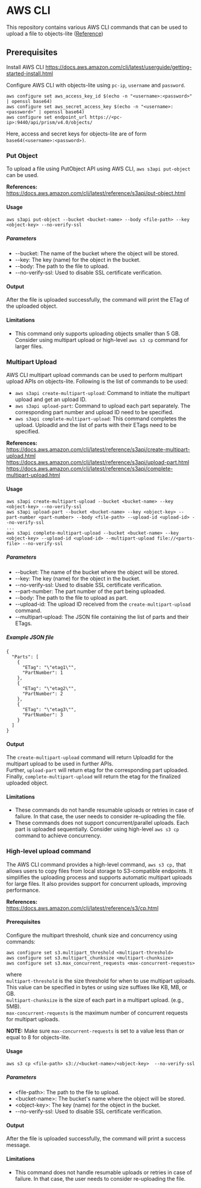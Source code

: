 # AWS CLI

This repository contains various AWS CLI commands that can be used to upload a file to objects-lite ([Reference](https://aws.amazon.com/cli/))

## Prerequisites

Install AWS CLI
https://docs.aws.amazon.com/cli/latest/userguide/getting-started-install.html

Configure AWS CLI with objects-lite using `pc-ip`, `username` and `password`.
```
aws configure set aws_access_key_id $(echo -n "<username>:<password>" | openssl base64)
aws configure set aws_secret_access_key $(echo -n "<username>:<password>" | openssl base64)
aws configure set endpoint_url https://<pc-ip>:9440/api/prism/v4.0/objects/
```
Here, access and secret keys for objects-lite are of form `base64(<username>:<password>)`.  

### Put Object
To upload a file using PutObject API using AWS CLI, `aws s3api put-object` can be used.

**References:**  
https://docs.aws.amazon.com/cli/latest/reference/s3api/put-object.html

#### Usage 
```
aws s3api put-object --bucket <bucket-name> --body <file-path> --key <object-key> --no-verify-ssl
```

##### Parameters
- --bucket: The name of the bucket where the object will be stored.
- --key: The key (name) for the object in the bucket.
- --body: The path to the file to upload.
- --no-verify-ssl: Used to disable SSL certificate verification.

#### Output
After the file is uploaded successfully, the command will print the ETag of the uploaded object.

#### Limitations
- This command only supports uploading objects smaller than 5 GB. Consider using multipart upload or high-level `aws s3 cp` command for larger files.

### Multipart Upload
AWS CLI multipart upload commands can be used to perform multipart upload APIs on objects-lite. Following is the list of commands to be used:
- `aws s3api create-multipart-upload`: Command to initiate the multipart upload and get an upload ID.
- `aws s3api upload-part`: Command to upload each part separately. The corresponding part number and upload ID need to be specified.
- `aws s3api complete-multipart-upload`: This command completes the upload. UploadId and the list of parts with their ETags need to be specified.

**References:**  
https://docs.aws.amazon.com/cli/latest/reference/s3api/create-multipart-upload.html  
https://docs.aws.amazon.com/cli/latest/reference/s3api/upload-part.html  
https://docs.aws.amazon.com/cli/latest/reference/s3api/complete-multipart-upload.html

#### Usage 
```
aws s3api create-multipart-upload --bucket <bucket-name> --key <object-key> --no-verify-ssl
aws s3api upload-part --bucket <bucket-name> --key <object-key> --part-number <part-number> --body <file-path> --upload-id <upload-id> --no-verify-ssl
...
aws s3api complete-multipart-upload --bucket <bucket-name> --key <object-key> --upload-id <upload-id> --multipart-upload file://<parts-file> --no-verify-ssl
```

##### Parameters
- --bucket: The name of the bucket where the object will be stored.
- --key: The key (name) for the object in the bucket.
- --no-verify-ssl: Used to disable SSL certificate verification.
- --part-number: The part number of the part being uploaded.
- --body: The path to the file to upload as part.
- --upload-id: The upload ID received from the `create-multipart-upload` command.  
- --multipart-upload: The JSON file containing the list of parts and their ETags.  

##### Example JSON file
```
{
  "Parts": [
    {
      "ETag": "\"etag1\"",
      "PartNumber": 1
    },
    {
      "ETag": "\"etag2\"",
      "PartNumber": 2
    },
    {
      "ETag": "\"etag3\"",
      "PartNumber": 3
    }
  ]
}
```

#### Output
The `create-multipart-upload` command will return UploadId for the multipart upload to be used in further APIs.  
Further, `upload-part` will return etag for the corresponding part uploaded.  
Finally, `complete-multipart-upload` will return the etag for the finalized uploaded object.

#### Limitations
- These commands do not handle resumable uploads or retries in case of failure. In that case, the user needs to consider re-uploading the file.
- These commands does not support concurrent/parallel uploads. Each part is uploaded sequentially. Consider using high-level `aws s3 cp` command to achieve concurrency.

### High-level upload command
The AWS CLI command provides a high-level command, `aws s3 cp,` that allows users to copy files from local storage to S3-compatible endpoints. It simplifies the uploading process and supports automatic multipart uploads for large files. It also provides support for concurrent uploads, improving performance.

**References:**  
https://docs.aws.amazon.com/cli/latest/reference/s3/cp.html

#### Prerequisites
Configure the multipart threshold, chunk size and concurrency using commands:
```
aws configure set s3.multipart_threshold <multipart-threshold>
aws configure set s3.multipart_chunksize <multipart-chunksize>
aws configure set s3.max_concurrent_requests <max-concurrent-requests>
```
where  
`multipart-threshold` is the size threshold for when to use multipart uploads. This value can be specified in bytes or using size suffixes like KB, MB, or GB.  
`multipart-chunksize` is the size of each part in a multipart upload. (e.g., 5MB).  
`max-concurrent-requests` is the maximum number of concurrent requests for multipart uploads.

<b>NOTE:</b> Make sure `max-concurrent-requests` is set to a value less than or equal to 8 for objects-lite.

#### Usage 
```
aws s3 cp <file-path> s3://<bucket-name>/<object-key>  --no-verify-ssl
```

##### Parameters
- \<file-path\>: The path to the file to upload.
- \<bucket-name>\: The bucket's name where the object will be stored.
- \<object-key>\: The key (name) for the object in the bucket.
- --no-verify-ssl: Used to disable SSL certificate verification.

#### Output
After the file is uploaded successfully, the command will print a success message.

#### Limitations
- This command does not handle resumable uploads or retries in case of failure. In that case, the user needs to consider re-uploading the file.
